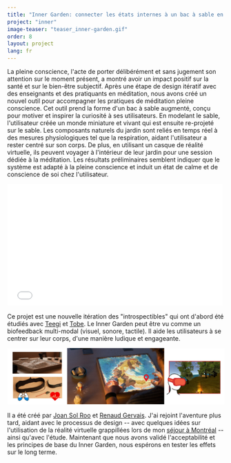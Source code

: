 ```yaml
---
title: "Inner Garden: connecter les états internes à un bac à sable en réalité mixte"
project: "inner"
image-teaser: "teaser_inner-garden.gif"
order: 8
layout: project
lang: fr
---
```


La pleine conscience, l'acte de porter délibérément et sans jugement son attention sur le moment présent, a montré avoir un impact positif sur la santé et sur le bien-être subjectif. Après une étape de design itératif avec des enseignants et des pratiquants en méditation, nous avons créé un nouvel outil pour accompagner les pratiques de méditation pleine conscience. Cet outil prend la forme d'un bac à sable augmenté, conçu pour motiver et inspirer la curiosité à ses utilisateurs. En modelant le sable, l'utilisateur créée un monde miniature et vivant qui est ensuite re-projeté sur le sable. Les composants naturels du jardin sont reliés en temps réel à des mesures physiologiques tel que la respiration, aidant l'utilisateur a rester centré sur son corps. De plus, en utilisant un casque de réalité virtuelle, ils peuvent voyager à l'intérieur de leur jardin pour une session dédiée à la méditation. Les résultats préliminaires semblent indiquer que le système est adapté à la pleine conscience et induit un état de calme et de conscience de soi chez l'utilisateur.

<iframe src="//player.vimeo.com/video/200217398" width="500" height="281" frameborder="0" webkitallowfullscreen mozallowfullscreen allowfullscreen ></iframe>

Ce projet est une nouvelle itération des "introspectibles" qui ont d'abord été étudiés avec [Teegi](/fr/projets/teegi/) et [Tobe](/fr/projets/tobe/). Le Inner Garden peut être vu comme un biofeedback  multi-modal (visuel, sonore, tactile). Il aide les utilisateurs à se centrer sur leur corps, d'une manière ludique et engageante.

![Inner Garden: un bac à sable augmenté et un biofeedback multi-modal](/images/inner-garden/teaser.jpg)


Il a été créé par [Joan Sol Roo](http://people.bordeaux.inria.fr/jroo/) et [Renaud Gervais](http://renaudgervais.com/). J'ai rejoint l'aventure plus tard, aidant avec le processus de design -- avec quelques idées sur l'utilisation de la réalité virtuelle grappillées lors de mon [séjour à Montréal](http://vrrelated.com/thought-powered-vr-is-becoming-real/) -- ainsi qu'avec l'étude. Maintenant que nous avons validé l'acceptabilité et les principes de base du Inner Garden, nous espérons en tester les effets sur le long terme.
